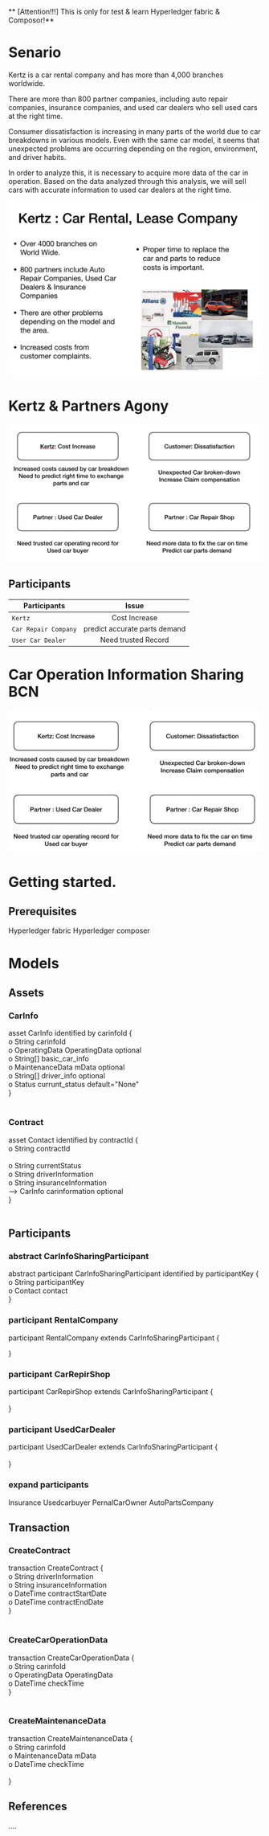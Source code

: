 ** [Attention!!!] This is only for test & learn Hyperledger fabric & Composor!**

# Senario

Kertz is a car rental company and has more than 4,000 branches worldwide.

There are more than 800 partner companies, including auto repair companies, insurance companies, and used car dealers who sell used cars at the right time.

Consumer dissatisfaction is increasing in many parts of the world due to car breakdowns in various models.
Even with the same car model, it seems that unexpected problems are occurring depending on the region, environment, and driver habits.

In order to analyze this, it is necessary to acquire more data of the car in operation.
Based on the data analyzed through this analysis, we will sell cars with accurate information to used car dealers at the right time.

![Car Info BCN](./images/bcn00.png)

# Kertz & Partners Agony 

![Car Info BCN](./images/bcn03.png)

## Participants
| Participants | Issue |
|---|:---:|
| `Kertz` | Cost Increase |  |
| `Car Repair Company` | predict accurate parts demand |  |
| `User Car Dealer` | Need trusted Record |  |


# Car Operation Information Sharing BCN

![Car Info BCN](./images/bcn02.png)


# Getting started.

## Prerequisites
Hyperledger fabric
Hyperledger composer


# Models
## Assets
 
### CarInfo
 
asset CarInfo identified by carinfoId { <br>
  o String carinfoId <br>
  o OperatingData OperatingData optional <br>
  o String[] basic_car_info <br>
  o MaintenanceData mData optional <br>
  o String[] driver_info optional <br>
  o Status currunt_status default="None" <br>
} <br> <br>

### Contract


asset Contact identified by contractId { <br>
  o String contractId <br>
 <br>
  o String currentStatus <br>
  o String driverInformation <br>
  o String insuranceInformation <br>
  --> CarInfo carinformation optional <br>
} <br> <br>


## Participants

### abstract CarInfoSharingParticipant
 
 abstract participant CarInfoSharingParticipant identified by participantKey {<br>
   o String participantKey<br>
   o Contact contact<br>
 }<br>

### participant RentalCompany
participant RentalCompany extends CarInfoSharingParticipant {<br>
   
 }<br>
### participant CarRepirShop
 participant CarRepirShop extends CarInfoSharingParticipant {<br>
   <br>
 }
### participant UsedCarDealer
participant UsedCarDealer extends CarInfoSharingParticipant {<br>
   <br>
 }
 <br>
 
### expand participants
Insurance
Usedcarbuyer
PernalCarOwner
AutoPartsCompany

## Transaction

### CreateContract

 transaction CreateContract { <br>
   o String driverInformation <br>
   o String insuranceInformation <br>
   o DateTime contractStartDate <br>
   o DateTime contractEndDate <br>
 } <br> <br>
### CreateCarOperationData

 transaction CreateCarOperationData { <br>
   o String carinfoId <br>
   o OperatingData OperatingData <br>
   o DateTime checkTime <br>
 } <br> <br>

### CreateMaintenanceData

 transaction CreateMaintenanceData { <br>
   o String carinfoId <br>
   o MaintenanceData mData <br>
   o DateTime checkTime <br> <br>
 } <br>
 
 
## References
....

